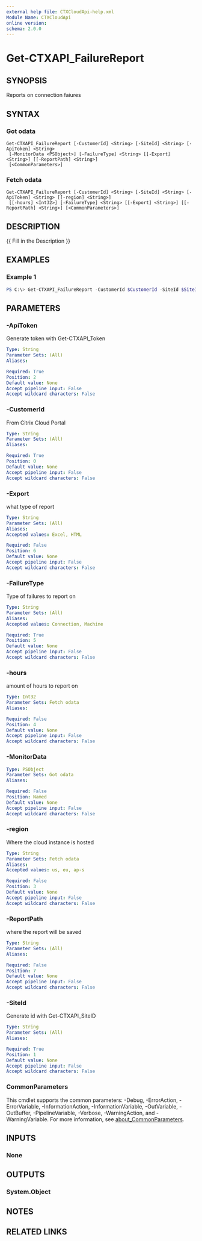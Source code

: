 ```yaml
---
external help file: CTXCloudApi-help.xml
Module Name: CTXCloudApi
online version:
schema: 2.0.0
---
```


# Get-CTXAPI_FailureReport

## SYNOPSIS
Reports on connection faiures

## SYNTAX

### Got odata
```
Get-CTXAPI_FailureReport [-CustomerId] <String> [-SiteId] <String> [-ApiToken] <String>
 [-MonitorData <PSObject>] [-FailureType] <String> [[-Export] <String>] [[-ReportPath] <String>]
 [<CommonParameters>]
```

### Fetch odata
```
Get-CTXAPI_FailureReport [-CustomerId] <String> [-SiteId] <String> [-ApiToken] <String> [[-region] <String>]
 [[-hours] <Int32>] [-FailureType] <String> [[-Export] <String>] [[-ReportPath] <String>] [<CommonParameters>]
```

## DESCRIPTION
{{ Fill in the Description }}

## EXAMPLES

### Example 1
```powershell
PS C:\> Get-CTXAPI_FailureReport -CustomerId $CustomerId -SiteId $SiteId -ApiToken $ApiToken -MonitorData $MonitorData -FailureType Machine
```

## PARAMETERS

### -ApiToken
 Generate token with Get-CTXAPI_Token

```yaml
Type: String
Parameter Sets: (All)
Aliases:

Required: True
Position: 2
Default value: None
Accept pipeline input: False
Accept wildcard characters: False
```

### -CustomerId
 From Citrix Cloud Portal

```yaml
Type: String
Parameter Sets: (All)
Aliases:

Required: True
Position: 0
Default value: None
Accept pipeline input: False
Accept wildcard characters: False
```

### -Export
 what type of report

```yaml
Type: String
Parameter Sets: (All)
Aliases:
Accepted values: Excel, HTML

Required: False
Position: 6
Default value: None
Accept pipeline input: False
Accept wildcard characters: False
```

### -FailureType
Type of failures to report on


```yaml
Type: String
Parameter Sets: (All)
Aliases:
Accepted values: Connection, Machine

Required: True
Position: 5
Default value: None
Accept pipeline input: False
Accept wildcard characters: False
```

### -hours
amount of hours to report on


```yaml
Type: Int32
Parameter Sets: Fetch odata
Aliases:

Required: False
Position: 4
Default value: None
Accept pipeline input: False
Accept wildcard characters: False
```

### -MonitorData

```yaml
Type: PSObject
Parameter Sets: Got odata
Aliases:

Required: False
Position: Named
Default value: None
Accept pipeline input: False
Accept wildcard characters: False
```

### -region
Where the cloud instance is hosted


```yaml
Type: String
Parameter Sets: Fetch odata
Aliases:
Accepted values: us, eu, ap-s

Required: False
Position: 3
Default value: None
Accept pipeline input: False
Accept wildcard characters: False
```

### -ReportPath
 where the report will be saved


```yaml
Type: String
Parameter Sets: (All)
Aliases:

Required: False
Position: 7
Default value: None
Accept pipeline input: False
Accept wildcard characters: False
```

### -SiteId
 Generate id with Get-CTXAPI_SiteID

```yaml
Type: String
Parameter Sets: (All)
Aliases:

Required: True
Position: 1
Default value: None
Accept pipeline input: False
Accept wildcard characters: False
```

### CommonParameters
This cmdlet supports the common parameters: -Debug, -ErrorAction, -ErrorVariable, -InformationAction, -InformationVariable, -OutVariable, -OutBuffer, -PipelineVariable, -Verbose, -WarningAction, and -WarningVariable. For more information, see [about_CommonParameters](http://go.microsoft.com/fwlink/?LinkID=113216).

## INPUTS

### None
## OUTPUTS

### System.Object
## NOTES

## RELATED LINKS
